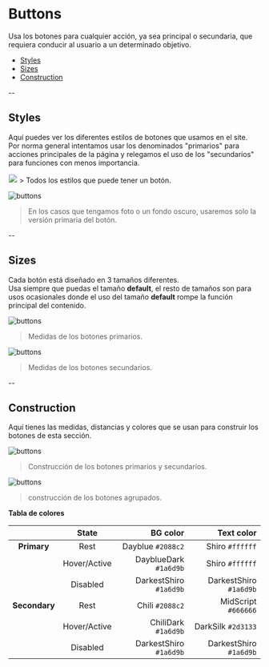 # Buttons
Usa los botones para cualquier acción, ya sea principal o secundaria,  que requiera conducir al usuario a un determinado objetivo.

- [Styles](#styles)
- [Sizes](#sizes)
- [Construction](#construction)

--

## Styles
Aquí puedes ver los diferentes estilos de botones que usamos en el site. Por norma general intentamos usar los denominados "primarios" para acciones principales de la página y relegamos el uso de los "secundarios" para funciones con menos importancia.

<img src="https://github.com/abailon/SUI.infojobs/blob/master/components/buttons/buttons-assets/all_btn_styles.png?raw=true" style="border: 1px solid #f2f2f2" border="1">
> Todos los estilos que puede tener un botón.

![buttons](https://github.com/abailon/SUI.infojobs/blob/master/components/buttons/buttons-assets/btn_with_bg_color.png)
> En los casos que tengamos foto o un fondo oscuro, usaremos solo la versión primaria del botón.

--

## Sizes
Cada botón está diseñado en 3 tamaños diferentes.   
Usa siempre que puedas el tamaño **default**, el resto de tamaños son para usos ocasionales donde el uso del tamaño **default** rompe la función principal del contenido.

![buttons](https://github.com/abailon/SUI.infojobs/blob/master/components/buttons/buttons-assets/primary_btn_sizes.png)
> Medidas de los botones primarios.

![buttons](https://github.com/abailon/SUI.infojobs/blob/master/components/buttons/buttons-assets/secondary_btn_sizes.png)
> Medidas de los botones secundarios.

--

## Construction
Aquí tienes las medidas, distancias y colores que se usan para construir los botones de esta sección.

![buttons](https://github.com/abailon/SUI.infojobs/blob/master/components/buttons/buttons-assets/primary_secondary_construction.png)
> Construcción de los botones primarios y secundarios.

![buttons](https://github.com/abailon/SUI.infojobs/blob/master/components/buttons/buttons-assets/grouped_construction.png)
> construcción de los botones agrupados.

**Tabla de colores**
 
|  | State | BG color | Text color |
| :---: | :---: | ---: | ---: |
| **Primary** | Rest | Dayblue `#2088c2` | Shiro `#ffffff` |
|  | Hover/Active | DayblueDark `#1a6d9b` | Shiro `#ffffff` |
|  | Disabled | DarkestShiro `#1a6d9b` | DarkestShiro `#1a6d9b` |
| **Secondary** | Rest | Chili `#2088c2` | MidScript `#666666` |
|  | Hover/Active | ChiliDark `#1a6d9b` | DarkSilk `#2d3133` |
|  | Disabled | DarkestShiro `#1a6d9b` | DarkestShiro `#1a6d9b` |
